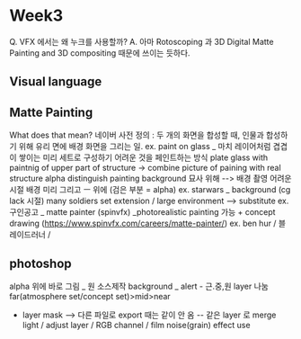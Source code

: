Week3
======

Q. VFX 에서는 왜 누크를 사용할까?
A. 아마 Rotoscoping 과 3D Digital Matte Painting and 3D compositing 때문에 쓰이는 듯하다.


Visual language 
--------

Matte Painting
-------
What does that mean?
네이버 사전 정의 : 두 개의 화면을 합성할 때, 인물과 합성하기 위해 유리 면에 배경 화면을 그리는 일.
ex. paint on glass _ 마치 레이어처럼 겹겹이 쌓이는
미리 세트로 구성하기 어려운 것을 페인트하는 방식
plate glass with paintnig of upper part of structure -> combine picture of paining with real structure
alpha distinguish painting 
background 묘사 위해 --> 배경 촬영 어려운 시절 배경 미리 그리고 ㅡ 위에 (검은 부분 = alpha)
ex. starwars _ background (cg lack 시절) many soldiers
set extension / large environment --> substitute
ex. 구인공고 _ matte painter (spinvfx) _photorealistic painting 가능 + concept drawing 
(https://www.spinvfx.com/careers/matte-painter/)
ex. ben hur / 블레이드러너 / 

photoshop 
------------

alpha 위에 바로 그림 _ 원 소스제작
background _ alert - 근.중,원 layer 나눔  far(atmosphere set/concept set)>mid>near 
* layer mask --> 다른 파일로 export 때는 같이 안 옴 -- 같은 layer 로 merge
light / adjust layer / RGB channel / film noise(grain) effect use 
